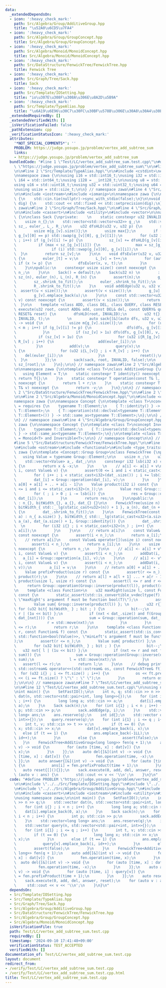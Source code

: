 ```yaml
---
data:
  _extendedDependsOn:
  - icon: ':heavy_check_mark:'
    path: Src/Algebra/Group/AdditiveGroup.hpp
    title: "\u52A0\u6CD5\u7FA4"
  - icon: ':heavy_check_mark:'
    path: Src/Algebra/Group/GroupConcept.hpp
    title: Src/Algebra/Group/GroupConcept.hpp
  - icon: ':heavy_check_mark:'
    path: Src/Algebra/Monoid/MonoidConcept.hpp
    title: Src/Algebra/Monoid/MonoidConcept.hpp
  - icon: ':heavy_check_mark:'
    path: Src/DataStructure/FenwickTree/FenwickTree.hpp
    title: Fenwick Tree
  - icon: ':heavy_check_mark:'
    path: Src/Graph/Tree/Sack.hpp
    title: Sack
  - icon: ':heavy_check_mark:'
    path: Src/Template/IOSetting.hpp
    title: "io\u307E\u308F\u308A\u306E\u8A2D\u5B9A"
  - icon: ':heavy_check_mark:'
    path: Src/Template/TypeAlias.hpp
    title: "\u6A19\u6E96\u30C7\u30FC\u30BF\u578B\u306E\u30A8\u30A4\u30EA\u30A2\u30B9"
  _extendedRequiredBy: []
  _extendedVerifiedWith: []
  _isVerificationFailed: false
  _pathExtension: cpp
  _verificationStatusIcon: ':heavy_check_mark:'
  attributes:
    '*NOT_SPECIAL_COMMENTS*': ''
    PROBLEM: https://judge.yosupo.jp/problem/vertex_add_subtree_sum
    links:
    - https://judge.yosupo.jp/problem/vertex_add_subtree_sum
  bundledCode: "#line 1 \"Test/LC/vertex_add_subtree_sum.test.cpp\"\n#define PROBLEM\
    \ \"https://judge.yosupo.jp/problem/vertex_add_subtree_sum\"\n\n#line 2 \"Src/Template/IOSetting.hpp\"\
    \n\n#line 2 \"Src/Template/TypeAlias.hpp\"\n\n#include <cstdint>\n#include <cstddef>\n\
    \nnamespace zawa {\n\nusing i16 = std::int16_t;\nusing i32 = std::int32_t;\nusing\
    \ i64 = std::int64_t;\nusing i128 = __int128_t;\n\nusing u8 = std::uint8_t;\n\
    using u16 = std::uint16_t;\nusing u32 = std::uint32_t;\nusing u64 = std::uint64_t;\n\
    \nusing usize = std::size_t;\n\n} // namespace zawa\n#line 4 \"Src/Template/IOSetting.hpp\"\
    \n\n#include <iostream>\n#include <iomanip>\n\nnamespace zawa {\n\nvoid SetFastIO()\
    \ {\n    std::cin.tie(nullptr)->sync_with_stdio(false);\n}\n\nvoid SetPrecision(u32\
    \ dig) {\n    std::cout << std::fixed << std::setprecision(dig);\n}\n\n} // namespace\
    \ zawa\n#line 2 \"Src/Graph/Tree/Sack.hpp\"\n\n#line 4 \"Src/Graph/Tree/Sack.hpp\"\
    \n\n#include <cassert>\n#include <utility>\n#include <vector>\n\nnamespace zawa\
    \ {\n\nclass Sack {\nprivate:    \n    static constexpr u32 INVALID{static_cast<u32>(-1)};\n\
    \    usize n_{};\n    std::vector<std::vector<u32>> g_;\n    std::vector<u32>\
    \ sz_, euler_, L_, R_;\n\n    u32 dfsHLD(u32 v, u32 p) {\n        sz_[v] = 1;\n\
    \        usize m{g_[v].size()};\n        usize max{};\n        if (m > 1u and\
    \ g_[v][0] == p) std::swap(g_[v][0], g_[v][1]);\n        for (u32 i{} ; i < m\
    \ ; i++) if (g_[v][i] != p) {\n            sz_[v] += dfsHLD(g_[v][i], v);\n  \
    \          if (max < sz_[g_[v][i]]) {\n                max = sz_[g_[v][i]];\n\
    \                if (i) std::swap(g_[v][0], g_[v][i]);\n            }\n      \
    \  }\n        return sz_[v];\n    }\n\n    void dfsEuler(u32 v, u32 p, u32& t)\
    \ {\n        euler_[t] = v;\n        L_[v] = t++;\n        for (auto x : g_[v])\
    \ if (x != p) {\n            dfsEuler(x, v, t);\n        }\n        R_[v] = t;\n\
    \    }\n\npublic:\n    constexpr usize size() const noexcept {\n        return\
    \ n_;\n    }\n\n    Sack() = default;\n    Sack(u32 n) \n        : n_{n}, g_(n),\
    \ sz_(n), euler_(n), L_(n), R_(n) {\n        assert(n);\n        g_.shrink_to_fit();\n\
    \        sz_.shrink_to_fit();\n        euler_.shrink_to_fit();\n        L_.shrink_to_fit();\n\
    \        R_.shrink_to_fit();\n    }\n    void addEdge(u32 u, u32 v) {\n      \
    \  assert(u < size());\n        assert(v < size());\n        g_[u].emplace_back(v);\n\
    \        g_[v].emplace_back(u);\n    }\n\n    const std::vector<u32>& operator[](u32\
    \ v) const noexcept {\n        assert(v < size());\n        return g_[v];\n  \
    \  }\n\n    template <class ADD, class DEL, class QUERY, class RESET>\n    u32\
    \ execute(u32 root, const ADD& add, const DEL& del, const QUERY& query, const\
    \ RESET& reset) {\n        dfsHLD(root, INVALID);\n        u32 t{};\n        dfsEuler(root,\
    \ INVALID, t);\n        \n        auto sack{[&](auto dfs, u32 v, u32 p, bool keep)\
    \ -> void {\n            usize m{g_[v].size()};\n            for (u32 i{1} ; i\
    \ < m ; i++) if (g_[v][i] != p) {\n                dfs(dfs, g_[v][i], v, false);\n\
    \            }\n            if (sz_[v] > 1u) dfs(dfs, g_[v][0], v, true);\n  \
    \          if (sz_[v] > 1u) {\n                for (u32 i{R_[g_[v][0]]} ; i <\
    \ R_[v] ; i++) {\n                    add(euler_[i]);\n                }\n   \
    \         }\n            add(v);\n            query(v);\n            if (!keep)\
    \ {\n                for (u32 i{L_[v]} ; i < R_[v] ; i++) {\n                \
    \    del(euler_[i]);\n                }\n                reset();\n          \
    \  }\n        }};\n        sack(sack, root, INVALID, false);\n\n        return\
    \ sz_[root];\n    }\n};\n\n} // namespace zawa\n#line 2 \"Src/Algebra/Group/AdditiveGroup.hpp\"\
    \n\nnamespace zawa {\n\ntemplate <class T>\nclass AdditiveGroup {\npublic:\n \
    \   using Element = T;\n    static constexpr T identity() noexcept {\n       \
    \ return T{};\n    }\n    static constexpr T operation(const T& l, const T& r)\
    \ noexcept {\n        return l + r;\n    }\n    static constexpr T inverse(const\
    \ T& v) noexcept {\n        return -v;\n    }\n};\n\n} // namespace zawa\n#line\
    \ 2 \"Src/DataStructure/FenwickTree/FenwickTree.hpp\"\n\n#line 2 \"Src/Algebra/Group/GroupConcept.hpp\"\
    \n\n#line 2 \"Src/Algebra/Monoid/MonoidConcept.hpp\"\n\n#include <concepts>\n\n\
    namespace zawa {\n\nnamespace Concept {\n\ntemplate <class T>\nconcept Monoid\
    \ = requires {\n    typename T::Element;\n    { T::identity() } -> std::same_as<typename\
    \ T::Element>;\n    { T::operation(std::declval<typename T::Element>(), std::declval<typename\
    \ T::Element>()) } -> std::same_as<typename T::Element>;\n};\n\n} // namespace\n\
    \n} // namespace zawa\n#line 4 \"Src/Algebra/Group/GroupConcept.hpp\"\n\nnamespace\
    \ zawa {\n\nnamespace Concept {\n\ntemplate <class T>\nconcept Inversible = requires\
    \ {\n    typename T::Element;\n    { T::inverse(std::declval<typename T::Element>())\
    \ } -> std::same_as<typename T::Element>;\n};\n\ntemplate <class T>\nconcept Group\
    \ = Monoid<T> and Inversible<T>;\n\n} // namespace Concept\n\n} // namespace zawa\n\
    #line 5 \"Src/DataStructure/FenwickTree/FenwickTree.hpp\"\n\n#line 8 \"Src/DataStructure/FenwickTree/FenwickTree.hpp\"\
    \n#include <ostream>\n#include <functional>\n#include <type_traits>\n\nnamespace\
    \ zawa {\n\ntemplate <Concept::Group Group>\nclass FenwickTree {\nprivate:\n \
    \   using Value = typename Group::Element;\n\n    usize n_;\n    u32 bitWidth_;\n\
    \    std::vector<Value> a_, dat_;\n\n    constexpr i32 lsb(i32 x) const noexcept\
    \ {\n        return x & -x;\n    }\n    \n    // a[i] <- a[i] + v\n    void addDat(i32\
    \ i, const Value& v) {\n        assert(0 <= i and i < static_cast<i32>(n_));\n\
    \        for ( i++ ; i < static_cast<i32>(dat_.size()) ; i += lsb(i)) {\n    \
    \        dat_[i] = Group::operation(dat_[i], v);\n        }\n    }\n\n    // return\
    \ a[0] + a[1] + .. + a[i - 1]\n    Value product(i32 i) const {\n        assert(0\
    \ <= i and i <= static_cast<i32>(n_));\n        Value res{ Group::identity() };\n\
    \        for ( ; i > 0 ; i -= lsb(i)) {\n            res = Group::operation(res,\
    \ dat_[i]);\n        }\n        return res;\n    }\n\npublic:\n    FenwickTree()\
    \ : n_{}, bitWidth_{}, a_{}, dat_{} {}\n\n    FenwickTree(usize n) : n_{ n },\
    \ bitWidth_{ std::__lg(static_cast<u32>(n)) + 1 }, a_(n), dat_(n + 1, Group::identity())\
    \ {\n        dat_.shrink_to_fit();\n    }\n\n    FenwickTree(const std::vector<Value>&\
    \ a) : n_{ a.size() }, bitWidth_{ std::__lg(static_cast<u32>(a.size())) + 1 },\
    \ a_(a), dat_(a.size() + 1, Group::identity()) {\n        dat_.shrink_to_fit();\
    \  \n        for (i32 i{} ; i < static_cast<i32>(n_) ; i++) {\n            addDat(i,\
    \ a[i]);\n        }\n    }\n\n    // return a[i]\n    const Value& get(usize i)\
    \ const noexcept {\n        assert(i < n_);\n        return a_[i];\n    }\n\n\
    \    // return a[i]\n    const Value& operator[](usize i) const noexcept {\n \
    \       assert(i < n_);\n        return a_[i];\n    }\n\n    usize size() const\
    \ noexcept {\n        return n_;\n    }\n\n    // a[i] <- a[i] + v\n    void operation(usize\
    \ i, const Value& v) {\n        assert(i < n_);\n        addDat(i, v);\n     \
    \   a_[i] = Group::operation(a_[i], v);\n    }\n\n    // a[i] <- v\n    void set(usize\
    \ i, const Value& v) {\n        assert(i < n_);\n        addDat(i, Group::operation(Group::inverse(a_[i]),\
    \ v));\n        a_[i] = v;\n    }\n\n    // return a[0] + a[1] + ... + a[r - 1]\n\
    \    Value prefixProduct(usize r) const {\n        assert(r <= n_);\n        return\
    \ product(r);\n    }\n\n    // return a[l] + a[l + 1] ... + a[r - 1]\n    Value\
    \ product(usize l, usize r) const {\n        assert(l <= r and r <= n_);\n   \
    \     return Group::operation(Group::inverse(product(l)), product(r));\n    }\n\
    \n    template <class Function>\n    u32 maxRight(usize l, const Function& f)\
    \ const {\n        static_assert(std::is_convertible_v<decltype(f), std::function<bool(Value)>>,\
    \ \"maxRight's argument f must be function bool(T)\");\n        assert(l < n_);\n\
    \        Value sum{ Group::inverse(product(l)) }; \n        u32 r{};\n       \
    \ for (u32 bit{ bitWidth_ } ; bit ; ) {\n            bit--;\n            u32 nxt{\
    \ r | (1u << bit) };\n            if (nxt < dat_.size() and f(Group::operation(sum,\
    \ dat_[nxt]))) {\n                sum = Group::operation(sum, dat_[nxt]);\n  \
    \              r = std::move(nxt);\n            }\n        }\n        assert(l\
    \ <= r);\n        return r;\n    }\n\n    template <class Function>\n    u32 minLeft(usize\
    \ r, const Function& f) const {\n        static_assert(std::is_convertible_v<decltype(f),\
    \ std::function<bool(Value)>>, \"minLeft's argument f must be function bool(T)\"\
    );\n        assert(r <= n_);\n        Value sum{ product(r) };\n        u32 l{};\n\
    \        for (u32 bit{ bitWidth_ } ; bit ; ) {\n            bit--;\n         \
    \   u32 nxt{ l | (1u << bit) };\n            if (nxt <= r and not f(Group::operation(Group::inverse(dat_[nxt]),\
    \ sum))) {\n                sum = Group::operation(Group::inverse(dat_[nxt]),\
    \ sum);\n                l = std::move(nxt);\n            }\n        }\n     \
    \   assert(l <= r);\n        return l;\n    }\n\n    // debug print\n    friend\
    \ std::ostream& operator<<(std::ostream& os, const FenwickTree& ft) {\n      \
    \  for (u32 i{} ; i <= ft.size() ; i++) {\n            os << ft.prefixProduct(i)\
    \ << (i == ft.size() ? \"\" : \" \");\n        }\n        return os;\n    }\n\
    };\n\n\n} // namespace zawa\n#line 7 \"Test/LC/vertex_add_subtree_sum.test.cpp\"\
    \n\n#line 12 \"Test/LC/vertex_add_subtree_sum.test.cpp\"\n\nusing namespace zawa;\n\
    \nint main() {\n    SetFastIO();\n\n    int n, q; std::cin >> n >> q;\n    std::vector\
    \ dat(n, std::vector<std::pair<int, long long>>{});\n    for (int i{} ; i < n\
    \ ; i++) {\n        long long a; std::cin >> a;\n        dat[i].emplace_back(0,\
    \ a);\n    }\n    Sack sack(n);\n    for (int i{1} ; i < n ; i++) {\n        int\
    \ p; std::cin >> p;\n        sack.addEdge(p, i);\n    }\n    std::vector<long\
    \ long> ans;\n    ans.reserve(q);\n    int id{};\n    std::vector query(n, std::vector<std::pair<int,\
    \ int>>{});\n    query.reserve(q);\n    for (int i{1} ; i <= q ; i++) {\n    \
    \    int t, v; std::cin >> t >> v;\n        if (t == 0) {\n            long long\
    \ x; std::cin >> x;\n            dat[v].emplace_back(i, x);\n        }\n     \
    \   else if (t == 1) {\n            ans.emplace_back(-1LL);\n            query[v].emplace_back(i,\
    \ id++);\n        }\n        else {\n            assert(false);\n        }\n \
    \   }\n    FenwickTree<AdditiveGroup<long long>> fen(q + 1);\n    auto add{[&](int\
    \ v) -> void {\n        for (auto [time, x] : dat[v]) {\n            fen.operation(time,\
    \ x);\n        }\n    }};\n    auto del{[&](int v) -> void {\n        for (auto\
    \ [time, x] : dat[v]) {\n            fen.operation(time, -x);\n        }\n   \
    \ }};\n    auto answer{[&](int v) -> void {\n        for (auto [time, i] : query[v])\
    \ {\n            ans[i] = fen.prefixProduct(time + 1);\n        }\n    }};\n \
    \   auto reset{[](){}};\n    sack.execute(0, add, del, answer, reset);\n    for\
    \ (auto v : ans) {\n        std::cout << v << '\\n';\n    }\n}\n"
  code: "#define PROBLEM \"https://judge.yosupo.jp/problem/vertex_add_subtree_sum\"\
    \n\n#include \"../../Src/Template/IOSetting.hpp\"\n#include \"../../Src/Graph/Tree/Sack.hpp\"\
    \n#include \"../../Src/Algebra/Group/AdditiveGroup.hpp\"\n#include \"../../Src/DataStructure/FenwickTree/FenwickTree.hpp\"\
    \n\n#include <cassert>\n#include <iostream>\n#include <utility>\n#include <vector>\n\
    \nusing namespace zawa;\n\nint main() {\n    SetFastIO();\n\n    int n, q; std::cin\
    \ >> n >> q;\n    std::vector dat(n, std::vector<std::pair<int, long long>>{});\n\
    \    for (int i{} ; i < n ; i++) {\n        long long a; std::cin >> a;\n    \
    \    dat[i].emplace_back(0, a);\n    }\n    Sack sack(n);\n    for (int i{1} ;\
    \ i < n ; i++) {\n        int p; std::cin >> p;\n        sack.addEdge(p, i);\n\
    \    }\n    std::vector<long long> ans;\n    ans.reserve(q);\n    int id{};\n\
    \    std::vector query(n, std::vector<std::pair<int, int>>{});\n    query.reserve(q);\n\
    \    for (int i{1} ; i <= q ; i++) {\n        int t, v; std::cin >> t >> v;\n\
    \        if (t == 0) {\n            long long x; std::cin >> x;\n            dat[v].emplace_back(i,\
    \ x);\n        }\n        else if (t == 1) {\n            ans.emplace_back(-1LL);\n\
    \            query[v].emplace_back(i, id++);\n        }\n        else {\n    \
    \        assert(false);\n        }\n    }\n    FenwickTree<AdditiveGroup<long\
    \ long>> fen(q + 1);\n    auto add{[&](int v) -> void {\n        for (auto [time,\
    \ x] : dat[v]) {\n            fen.operation(time, x);\n        }\n    }};\n  \
    \  auto del{[&](int v) -> void {\n        for (auto [time, x] : dat[v]) {\n  \
    \          fen.operation(time, -x);\n        }\n    }};\n    auto answer{[&](int\
    \ v) -> void {\n        for (auto [time, i] : query[v]) {\n            ans[i]\
    \ = fen.prefixProduct(time + 1);\n        }\n    }};\n    auto reset{[](){}};\n\
    \    sack.execute(0, add, del, answer, reset);\n    for (auto v : ans) {\n   \
    \     std::cout << v << '\\n';\n    }\n}\n"
  dependsOn:
  - Src/Template/IOSetting.hpp
  - Src/Template/TypeAlias.hpp
  - Src/Graph/Tree/Sack.hpp
  - Src/Algebra/Group/AdditiveGroup.hpp
  - Src/DataStructure/FenwickTree/FenwickTree.hpp
  - Src/Algebra/Group/GroupConcept.hpp
  - Src/Algebra/Monoid/MonoidConcept.hpp
  isVerificationFile: true
  path: Test/LC/vertex_add_subtree_sum.test.cpp
  requiredBy: []
  timestamp: '2024-09-10 17:41:48+09:00'
  verificationStatus: TEST_ACCEPTED
  verifiedWith: []
documentation_of: Test/LC/vertex_add_subtree_sum.test.cpp
layout: document
redirect_from:
- /verify/Test/LC/vertex_add_subtree_sum.test.cpp
- /verify/Test/LC/vertex_add_subtree_sum.test.cpp.html
title: Test/LC/vertex_add_subtree_sum.test.cpp
---
```

